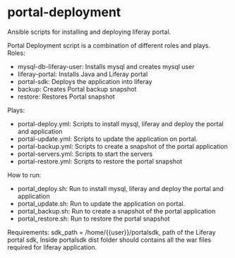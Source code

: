 # portal-deployment
Ansible scripts for installing and deploying liferay portal.

Portal Deployment script is a combination of different roles and plays.
Roles:
- mysql-db-liferay-user: Installs mysql and creates mysql user
- liferay-portal: Installs Java and Liferay portal   
- portal-sdk: Deploys the application into liferay  
- backup: Creates Portal backup snapshot
- restore: Restores Portal snapshot

Plays:
- portal-deploy.yml: Scripts to install mysql, liferay and deploy the portal and application   
- portal-update.yml: Scripts to update the application on portal. 
- portal-backup.yml:  Scripts to create a snapshot of the portal application    
- portal-servers.yml: Scripts to start the servers  
- portal-restore.yml: Scripts to restore the portal snapshot  

How to run:
- portal_deploy.sh: Run to install mysql, liferay and deploy the portal and application  
- portal_update.sh: Run to update the application on portal.
- portal_backup.sh: Run to create a snapshot of the portal application
- portal_restore.sh: Run to restore the portal snapshot 



Requirements:
sdk_path = /home/{{user}}/portalsdk, path of the Liferay portal sdk, Inside portalsdk dist folder should contains all the war files required for liferay application.






